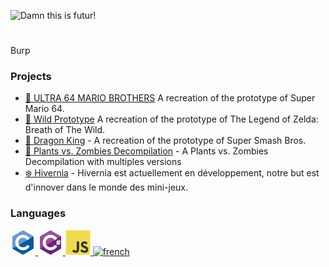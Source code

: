 ![Damn this is futur!](https://user-images.githubusercontent.com/89121771/208564093-10478f1f-b535-40f4-94d8-69d57f1b7037.gif)
# 
Burp
### Projects
- [🍄 ULTRA 64 MARIO BROTHERS](https://github.com) A recreation of the prototype of Super Mario 64.
- [🏹 Wild Prototype](https://github.com) A recreation of the prototype of The Legend of Zelda: Breath of The Wild.
- [🥊 Dragon King](https://github.com) -   A recreation of the prototype of Super Smash Bros.
- [🌱 Plants vs. Zombies Decompilation](https://github.com/PvZDecomp) - A Plants vs. Zombies Decompilation with multiples versions
- [❄️ Hivernia](https://github.com/HiverniaFrance) - Hivernia est actuellement en développement, notre but est d'innover dans le monde des mini-jeux.
### Languages
<p align="left"> 
  <a href="https://www.cprogramming.com/" target="_blank" rel="noreferrer"> <img src="https://raw.githubusercontent.com/devicons/devicon/master/icons/c/c-original.svg" alt="c" width="40" height="40"/> </a> 
  <a href="https://www.w3schools.com/cs/" target="_blank" rel="noreferrer"> <img src="https://raw.githubusercontent.com/devicons/devicon/master/icons/csharp/csharp-original.svg" alt="csharp" width="40" height="40"/> </a> <a href="https://www.w3.org/html/" target="_blank" rel="noreferrer"> 
  <a href="https://developer.mozilla.org/en-US/docs/Web/JavaScript" target="_blank" rel="noreferrer"> <img src="https://raw.githubusercontent.com/devicons/devicon/master/icons/javascript/javascript-original.svg" alt="javascript" width="40" height="40"/> </a>
<a href="https://en.wikipedia.org/wiki/French_language" target="_blank" rel="noreferrer"> <img src="https://user-images.githubusercontent.com/89121771/209035496-2d8c100b-23e1-4a49-b599-8be8a2e1e646.png" alt="french" width="40" height="40"/> </a>  </p>


